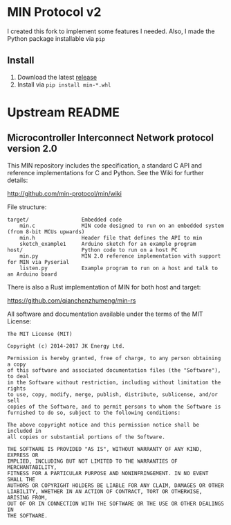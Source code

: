 # MIN Protocol v2

I created this fork to implement some features I needed.
Also, I made the Python package installable via `pip`

## Install

1. Download the latest [release](https://github.com/Flo2410/min/releases)
2. Install via `pip install min-*.whl`

# Upstream README

## Microcontroller Interconnect Network protocol version 2.0

This MIN repository includes the specification, a standard C API and
reference implementations for C and Python. See the Wiki for further
details:

http://github.com/min-protocol/min/wiki

File structure:

    target/	                Embedded code
        min.c               MIN code designed to run on an embedded system (from 8-bit MCUs upwards)
        min.h               Header file that defines the API to min
        sketch_example1     Arduino sketch for an example program
    host/                   Python code to run on a host PC
        min.py              MIN 2.0 reference implementation with support for MIN via Pyserial
        listen.py           Example program to run on a host and talk to an Arduino board

There is also a Rust implementation of MIN for both host and target:

https://github.com/qianchenzhumeng/min-rs

All software and documentation available under the terms of the MIT License:

    The MIT License (MIT)

    Copyright (c) 2014-2017 JK Energy Ltd.

    Permission is hereby granted, free of charge, to any person obtaining a copy
    of this software and associated documentation files (the "Software"), to deal
    in the Software without restriction, including without limitation the rights
    to use, copy, modify, merge, publish, distribute, sublicense, and/or sell
    copies of the Software, and to permit persons to whom the Software is
    furnished to do so, subject to the following conditions:

    The above copyright notice and this permission notice shall be included in
    all copies or substantial portions of the Software.

    THE SOFTWARE IS PROVIDED "AS IS", WITHOUT WARRANTY OF ANY KIND, EXPRESS OR
    IMPLIED, INCLUDING BUT NOT LIMITED TO THE WARRANTIES OF MERCHANTABILITY,
    FITNESS FOR A PARTICULAR PURPOSE AND NONINFRINGEMENT. IN NO EVENT SHALL THE
    AUTHORS OR COPYRIGHT HOLDERS BE LIABLE FOR ANY CLAIM, DAMAGES OR OTHER
    LIABILITY, WHETHER IN AN ACTION OF CONTRACT, TORT OR OTHERWISE, ARISING FROM,
    OUT OF OR IN CONNECTION WITH THE SOFTWARE OR THE USE OR OTHER DEALINGS IN
    THE SOFTWARE.
